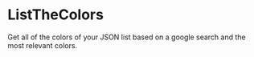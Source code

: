 # ListTheColors
Get all of the colors of your JSON list based on a google search and the most relevant colors.

